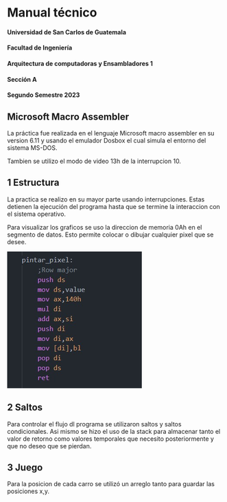 Manual técnico
===============

#### Universidad de San Carlos de Guatemala
#### Facultad de Ingeniería
#### Arquitectura de computadoras y Ensambladores 1
#### Sección A
#### Segundo Semestre 2023

## Microsoft Macro Assembler

La práctica fue realizada en el lenguaje Microsoft macro assembler en su version 6.11 y usando el emulador Dosbox el cual simula el entorno del sistema MS-DOS.

Tambien se utilizo el modo de video 13h de la interrupcion 10.

## 1 Estructura

La practica se realizo en su mayor parte usando interrupciones. Estas detienen la ejecución del programa hasta que se termine la interaccion con el sistema operativo. 

Para visualizar los graficos se uso la direccion de memoria 0Ah en el segmento de datos. Esto permite colocar o dibujar cualquier pixel que se desee.

!["DS"](./Imagenes/cap5.jpg)

## 2 Saltos
Para controlar el flujo dl programa se utilizaron saltos y saltos condicionales. Asi mismo se hizo el uso de la stack para almacenar tanto el valor de retorno como valores temporales que necesito posteriormente y que no deseo que se pierdan.

## 3 Juego
Para la posicion de cada carro se utilizó un arreglo tanto para guardar las posiciones x,y.



